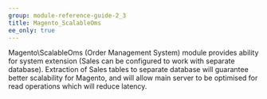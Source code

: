 ```yaml
---
group: module-reference-guide-2_3
title: Magento_ScalableOms
ee_only: true
---
```


Magento\ScalableOms (Order Management System) module provides ability for system extension
(Sales can be configured to work with separate database).
Extraction of Sales tables to separate database will guarantee better scalability for Magento,
and will allow main server to be optimised for read operations which will reduce latency.

